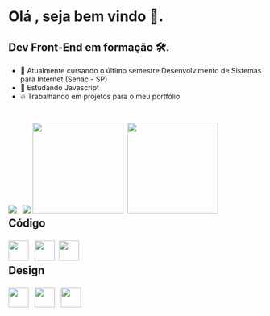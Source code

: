 <h1 style="margin-bottom: 2px;">Olá , seja bem vindo 👋.</h1>

<h2>Dev Front-End em formação 🛠️.</h2>

- 🌱 Atualmente cursando o último semestre Desenvolvimento de Sistemas para Internet (Senac - SP) 
- 🌱 Estudando Javascript 
- 🔥 Trabalhando em projetos para o meu portfólio 
#

<div style="margin-top: 8px; display: inline-block">  
   <a href="mailto:broquedev@gmail.com"><img src="https://img.shields.io/badge/Gmail-D14836?style=for-the-badge&logo=gmail&logoColor=white"></a> 
   <a href="https://linkedin.com/in/bruno-luiz-paguetti-roque-24a33122b"><img style="margin-left: 8px;" src="https://img.shields.io/badge/LinkedIn-0077B5?style=for-the-badge&logo=linkedin&logoColor=white" target="_blank"></a>    
</div>

<div style="margin-top: 4px; display: inline-block">   
    <img height="180em" style="margin-right: 4px;" src="https://github-readme-stats.vercel.app/api?username=broquedev&show_icons=true&theme=vue-dark">  
    <img height="180em" src="https://github-readme-stats.vercel.app/api/top-langs/?username=broquedev&theme=vue-dark">
</div>

<h2 style="margin-top: 4px">Código</h2>
<div style="margin-top: 4px; display: inline-block">    
    <img width="40px" style="margin-right: 8px;" src="https://cdn.jsdelivr.net/gh/devicons/devicon/icons/javascript/javascript-original.svg">
    <img width="40px" style="margin-right: 4px;" src="https://cdn.jsdelivr.net/gh/devicons/devicon/icons/html5/html5-original.svg">    
    <img width="40px" style="margin-right: 8px;" src="https://cdn.jsdelivr.net/gh/devicons/devicon/icons/css3/css3-original.svg">    
</div>

<h2 style="margin-top: 4px">Design</h2>
<div style="margin-top: 4px; display: inline-block">
    <img width="40px" style="margin-right: 8px;" src="https://cdn.jsdelivr.net/gh/devicons/devicon/icons/figma/figma-original.svg" />
    <img width="40px" style="margin-right: 8px;" src="https://cdn.jsdelivr.net/gh/devicons/devicon/icons/illustrator/illustrator-plain.svg" />
    <img width="40px" style="margin-right: 8px;" src="https://cdn.jsdelivr.net/gh/devicons/devicon/icons/photoshop/photoshop-plain.svg" />          
</div>

